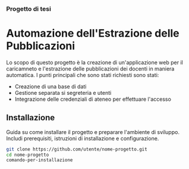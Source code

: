 ### Progetto di tesi
# Automazione dell'Estrazione delle Pubblicazioni

Lo scopo di questo progetto è la creazione di un'applicazione web per il caricamneto e l'estrazione delle pubblicazioni dei docenti in maniera automatica.
I punti principali che sono stati richiesti sono stati:
* Creazione di una base di dati
* Gestione separata si segreteria e utenti
* Integrazione delle credenziali di ateneo per effettuare l'accesso

## Installazione

Guida su come installare il progetto e preparare l'ambiente di sviluppo. Includi prerequisiti, istruzioni di installazione e configurazione.

```bash
git clone https://github.com/utente/nome-progetto.git
cd nome-progetto
comando-per-installazione
